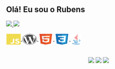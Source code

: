 ## Olá! Eu sou o Rubens 
<div>
<a href="https://github.com/rubensdimasjr">
<img height="180em" class="img_status" src="https://github-readme-stats.vercel.app/api?username=rubensdimasjr&show_icons=true&theme=dracula&include_all_commits=true&count_private=true"/>
<img height="180em" class="img_status2" src="https://github-readme-stats.vercel.app/api/top-langs/?username=rubensdimasjr&layout=compact&langs_count=16&theme=dracula"/>
</div>
<div style="display: inline_block"><br>
  <img align="center" alt="Rubs-Js" height="30" width="40" src="https://raw.githubusercontent.com/devicons/devicon/master/icons/javascript/javascript-plain.svg">
  <img align="center" alt="Rubs-PHP" height="30" width="40" src="https://raw.githubusercontent.com/devicons/devicon/master/icons/wordpress/wordpress-plain.svg">
  <img align="center" alt="Rubs-HTML" height="30" width="40" src="https://raw.githubusercontent.com/devicons/devicon/master/icons/html5/html5-original.svg">
  <img align="center" alt="Rubs-CSS" height="30" width="40" src="https://raw.githubusercontent.com/devicons/devicon/master/icons/css3/css3-original.svg">
  <img align="center" alt="Rubs-Java" height="30" width"40" src="https://raw.githubusercontent.com/devicons/devicon/master/icons/java/java-original.svg">
</div>
<br />
<br />

<div align="center">
<a href="https://instagram.com/rubensdimasjr" target="_blank"><img src="https://img.shields.io/badge/-Instagram-1e1818?style=for-the-badge&logo=instagram&logoColor=white" target="_blank"></a>
<a href = "mailto:contato.rubensdimas@gmail.com"><img src="https://img.shields.io/badge/-Gmail-cd3e3b?style=for-the-badge&logo=gmail&logoColor=white" target="_blank"></a>
<a href="https://www.linkedin.com/in/rubensdimasjr/" target="_blank"><img src="https://img.shields.io/badge/-LinkedIn-006397?style=for-the-badge&logo=linkedin&logoColor=white" target="_blank"></a>
</div>

